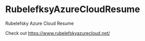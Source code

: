 # RubelefksyAzureCloudResume
Rubelefsky Azure Cloud Resume

Check out https://www.rubelefskyazurecloud.net/
